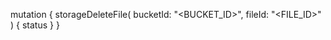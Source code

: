 mutation {
    storageDeleteFile(
        bucketId: "<BUCKET_ID>",
        fileId: "<FILE_ID>"
    ) {
        status
    }
}
